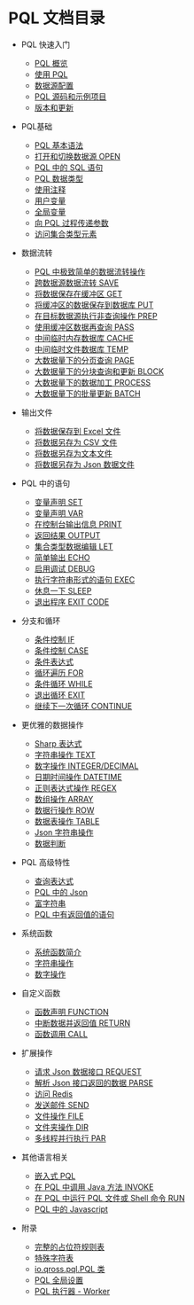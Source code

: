 # PQL 文档目录

* PQL 快速入门
    + [PQL 概览](/pql/overview.md)
    + [使用 PQL](/pql/use-pql.md)
    + [数据源配置](/pql/properties.md)
    + [PQL 源码和示例项目](/pql/example.md)
    + [版本和更新](/pql/version.md)

* PQL基础
    + [PQL 基本语法](/pql/basic.md)
    + [打开和切换数据源 OPEN](/pql/open.md)
    + [PQL 中的 SQL 语句](/pql/sql.md)    
    + [PQL 数据类型](/pql/datatype.md)
    + [使用注释](/pql/comment.md)
    + [用户变量](/pql/variable.md)
    + [全局变量](/pql/global-variable.md)
    + [向 PQL 过程传递参数](/pql/arguments.md)
    + [访问集合类型元素](/pql/collection.md)

* 数据流转
    + [PQL 中极致简单的数据流转操作](/pql/dataflow.md)
    + [跨数据源数据流转 SAVE](/pql/save.md)
    + [将数据保存在缓冲区 GET](/pql/get.md)    
    + [将缓冲区的数据保存到数据库 PUT](/pql/put.md)
    + [在目标数据源执行非查询操作 PREP](/pql/prep.md)
    + [使用缓冲区数据再查询 PASS](/pql/pass.md)
    + [中间临时内存数据库 CACHE](/pql/cache.md)
    + [中间临时文件数据库 TEMP](/pql/temp.md)
    + [大数据量下的分页查询 PAGE](/pql/page.md)
    + [大数据量下的分块查询和更新 BLOCK](/pql/block.md)
    + [大数据量下的数据加工 PROCESS](/pql/process.md)
    + [大数据量下的批量更新 BATCH](/pql/batch.md)

* 输出文件
    + [将数据保存到 Excel 文件](/pql/excel.md)
    + [将数据另存为 CSV 文件](/pql/csv.md)
    + [将数据另存为文本文件](/pql/txt.md)
    + [将数据另存为 Json 数据文件](/pql/json-file.md)

* PQL 中的语句
    + [变量声明 SET](/pql/set.md)
    + [变量声明 VAR](/pql/var.md)
    + [在控制台输出信息 PRINT](/pql/print.md)
    + [返回结果 OUTPUT](/pql/output.md)
    + [集合类型数据编辑 LET](/pql/let.md)
    + [简单输出 ECHO](/pql/echo.md)
    + [启用调试 DEBUG](/pql/debug.md)
    + [执行字符串形式的语句 EXEC](/pql/exec.md)
    + [休息一下 SLEEP](/pql/sleep.md)
    + [退出程序 EXIT CODE](/pql/exit-code.md) 

* 分支和循环
    + [条件控制 IF](/pql/if.md)
    + [条件控制 CASE](/pql/case.md)
    + [条件表达式](/pql/condition.md)
    + [循环遍历 FOR](/pql/for.md)
    + [条件循环 WHILE](/pql/while.md)
    + [退出循环 EXIT](/pql/exit.md)
    + [继续下一次循环 CONTINUE](/pql/continue.md)

* 更优雅的数据操作
    + [Sharp 表达式](/pql/sharp.md)
    + [字符串操作 TEXT](/pql/sharp-text.md)
    + [数字操作 INTEGER/DECIMAL](/pql/sharp-numeric.md)
    + [日期时间操作 DATETIME](/pql/sharp-datetime.md)
    + [正则表达式操作 REGEX](/pql/sharp-regex.md)
    + [数组操作 ARRAY](/pql/sharp-array.md)
    + [数据行操作 ROW](/pql/sharp-row.md)
    + [数据表操作 TABLE](/pql/sharp-table.md)
    + [Json 字符串操作](/pql/sharp-json.md)
    + [数据判断](/pql/sharp-if.md)    

* PQL 高级特性
    + [查询表达式](/pql/query.md)
    + [PQL 中的 Json](/pql/json.md)
    + [富字符串](/pql/rich.md)
    + [PQL 中有返回值的语句](/pql/evaluate.md)

* 系统函数
    + [系统函数简介](/pql/global-function.md)
    + [字符串操作](/pql/function-text.md)
    + [数字操作](/pql/function-numeric.md)

* 自定义函数
    + [函数声明 FUNCTION](/pql/function.md)
    + [中断数据并返回值 RETURN](/pql/return.md)
    + [函数调用 CALL](/pql/call.md)    

* 扩展操作
    + [请求 Json 数据接口 REQUEST](/pql/request.md)
    + [解析 Json 接口返回的数据 PARSE](/pql/parse.md)
    + [访问 Redis](/pql/redis.md)
    + [发送邮件 SEND](/pql/send.md)
    + [文件操作 FILE](/pql/file.md)
    + [文件夹操作 DIR](/pql/dir.md)
    + [多线程并行执行 PAR](/pql/par.md)

* 其他语言相关
    + [嵌入式 PQL](/pql/embedded.md)
    + [在 PQL 中调用 Java 方法 INVOKE](/pql/invoke.md)
    + [在 PQL 中运行 PQL 文件或 Shell 命令 RUN](/pql/run.md)
    + [PQL 中的 Javascript](/pql/javascript.md)    

* 附录
    + [完整的占位符规则表](/pql/place.md)
    + [特殊字符表](/pql/characters.md)
    + [io.qross.pql.PQL 类](/pql/class.md)
    + [PQL 全局设置](/pql/setup.md)
    + [PQL 执行器 - Worker](/pql/worker.md)